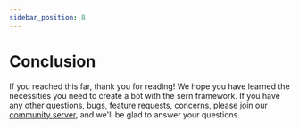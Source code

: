 ```yaml
---
sidebar_position: 8
---
```


# Conclusion
If you reached this far, thank you for reading! We hope you have learned the necessities you need
to create a bot with the sern framework.  If you have any other questions, bugs, feature requests, concerns, please join our
[community server](https://discord.gg/QgnfxWzrcj), and we'll be glad to answer your questions.